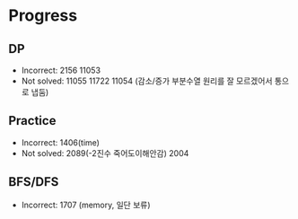 # Progress
## DP
- Incorrect: 2156 11053
- Not solved: 11055 11722 11054 (감소/증가 부분수열 원리를 잘 모르겠어서 통으로 냅둠)

## Practice
- Incorrect: 1406(time)
- Not solved: 2089(-2진수 죽어도이해안감) 2004

## BFS/DFS
- Incorrect: 1707 (memory, 일단 보류)